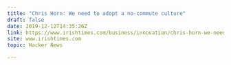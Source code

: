 ```yaml
---
title: "Chris Horn: We need to adopt a no-commute culture"
draft: false
date: 2019-12-12T14:35:26Z
link: https://www.irishtimes.com/business/innovation/chris-horn-we-need-to-adopt-a-no-commute-culture-1.4110977?utm_medium=RSS&utm_source=hune
site: www.irishtimes.com
topic: Hacker News  

---
```

